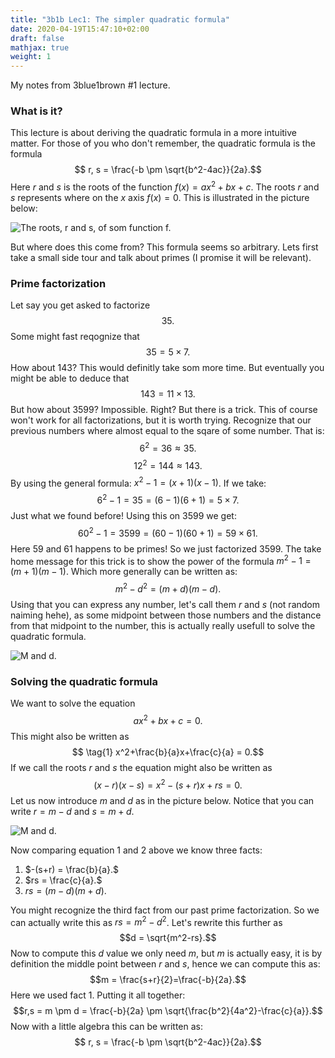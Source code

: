 ```yaml
---
title: "3b1b Lec1: The simpler quadratic formula"
date: 2020-04-19T15:47:10+02:00
draft: false
mathjax: true
weight: 1
---
```


My notes from 3blue1brown #1 lecture.

### What is it?

This lecture is about deriving the quadratic formula in a more intuitive matter. For those of you who don't remember, the quadratic formula is the formula
$$ r, s = \frac{-b \pm \sqrt{b^2-4ac}}{2a}.$$
Here $r$ and $s$ is the roots of the function $f(x) = ax^2 + bx + c$. The roots $r$ and $s$ represents where on the $x$ axis $f(x) = 0.$ This is illustrated in the picture below:

![The roots, r and s, of som function f.](/images/roots_resize.png)

But where does this come from? This formula seems so arbitrary. Lets first take a small side tour and talk about primes (I promise it will be relevant).

### Prime factorization
Let say you get asked to factorize
$$35.$$
Some might fast reqognize that
$$35 = 5\times7.$$
How about $143$? This would definitly take som more time. But eventually you might be able to deduce that
$$143=11\times13.$$
But how about 3599? Impossible. Right? But there is a trick. This of course won't work for all factorizations, but it is worth trying. Recognize that our previous numbers where almost equal to the sqare of some number. That is:
$$6^2 = 36 \approx 35.$$
$$12^2 = 144 \approx 143.$$
By using the general formula: $x^2-1=(x+1)(x-1)$. If we take:
$$6^2-1 = 35 = (6-1)(6+1) = 5\times7.$$
Just what we found before! Using this on 3599 we get:
$$60^2-1 = 3599 =(60-1)(60+1) = 59\times61.$$
Here 59 and 61 happens to be primes! So we just factorized 3599.
The take home message for this trick is to show the power of the formula $m^2-1=(m+1)(m-1)$. Which more generally can be written as:
$$m^2-d^2=(m+d)(m-d).$$
Using that you can express any number, let's call them $r$ and $s$ (not random naiming hehe), as some midpoint between those numbers and the distance from that midpoint to the number, this is actually really usefull to solve the quadratic formula.

![M and d.](/images/numberline.png)


### Solving the quadratic formula

We want to solve the equation
$$ax^2+bx+c=0.$$
This might also be written as
$$ \tag{1} x^2+\frac{b}{a}x+\frac{c}{a} = 0.$$
If we call the roots $r$ and $s$ the equation might also be written as
$$\tag{2} (x-r)(x-s) = x^2 -(s+r)x+rs = 0.$$
Let us now introduce $m$ and $d$ as in the picture below. Notice that you can write $r=m-d$ and $s=m+d$.

![M and d.](/images/roots_md.png)

Now comparing equation 1 and 2 above we know three facts:
1. $-(s+r) = \frac{b}{a}.$
2. $rs = \frac{c}{a}.$
3. $rs = (m-d)(m+d).$

You might recognize the third fact from our past prime factorization. So we can actually write this as $rs=m^2-d^2$. Let's rewrite this further as
$$d = \sqrt{m^2-rs}.$$
Now to compute this $d$ value we only need $m$, but $m$ is actually easy, it is by definition the middle point between $r$ and $s$, hence we can compute this as:
$$m = \frac{s+r}{2}=\frac{-b}{2a}.$$
Here we used fact 1. Putting it all together:
$$r,s = m \pm d = \frac{-b}{2a} \pm \sqrt{\frac{b^2}{4a^2}-\frac{c}{a}}.$$
Now with a little algebra this can be written as:
$$ r, s = \frac{-b \pm \sqrt{b^2-4ac}}{2a}.$$




